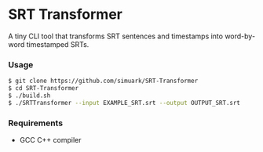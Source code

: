 # SRT Transformer

A tiny CLI tool that transforms SRT sentences and timestamps into word-by-word timestamped SRTs.

### Usage

```bash
$ git clone https://github.com/simuark/SRT-Transformer
$ cd SRT-Transformer
$ ./build.sh
$ ./SRTTransformer --input EXAMPLE_SRT.srt --output OUTPUT_SRT.srt
```

### Requirements

- GCC C++ compiler
